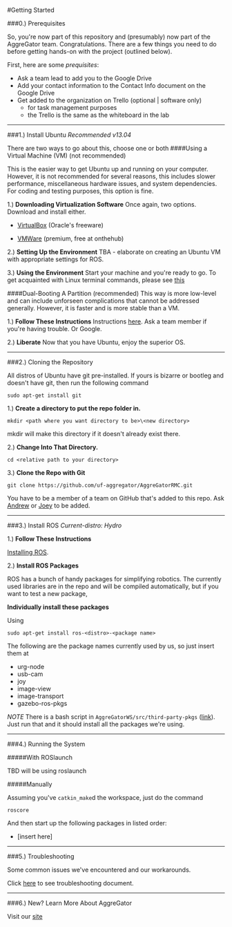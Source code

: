 #Getting Started

###0.) Prerequisites

So, you're now part of this repository and (presumably) now part of the AggreGator team. Congratulations. There are a few things you need to do before getting hands-on with the project (outlined below).

First, here are some *prequisites*:
  * Ask a team lead to add you to the Google Drive 
  * Add your contact information to the Contact Info document on the Google Drive
  * Get added to the organization on Trello (optional | software only)
    * for task management purposes
    * the Trello is the same as the whiteboard in the lab

----------------------------------------------------------
###1.) Install Ubuntu
*Recommended v13.04*

There are two ways to go about this, choose one or both
####Using a Virtual Machine (VM) (not recommended)

This is the easier way to get Ubuntu up and running on your computer. However, it is not recommended for several reasons, this includes slower performance, miscellaneous hardware issues, and system dependencies. For coding and testing purposes, this option is fine.

1.) **Downloading Virtualization Software**
Once again, two options. Download and install either.

* [VirtualBox](https://www.virtualbox.org/wiki/Downloads) (Oracle's freeware)

* [VMWare](http://e5.onthehub.com/WebStore/ProductsByMajorVersionList.aspx?ws=c52673b4-58fe-e011-8e6c-f04da23e67f6&vsro=8) (premium, free at onthehub)

2.) **Setting Up the Environment**
TBA - elaborate on creating an Ubuntu VM with appropriate settings for ROS.

3.) **Using the Environment**
Start your machine and you're ready to go.
To get acquainted with Linux terminal commands, please see [this](http://cli.learncodethehardway.org/bash_cheat_sheet.pdf)

####Dual-Booting A Partition (recommended)
This way is more low-level and can include unforseen complications that cannot be addressed generally. However, it is faster and is more stable than a VM.

1.) **Follow These Instructions**
Instructions [here](https://help.ubuntu.com/community/Installation). Ask a team member if you're having trouble. Or Google.

2.) **Liberate**
Now that you have Ubuntu, enjoy the superior OS.

----------------------------------------------------------
###2.) Cloning the Repository

All distros of Ubuntu have git pre-installed. If yours is bizarre or bootleg and doesn't have git, then run the following command

	sudo apt-get install git

1.) **Create a directory to put the repo folder in.**

	mkdir <path where you want directory to be>\<new directory>

mkdir will make this directory if it doesn't already exist there.

2.) **Change Into That Directory.**

	cd <relative path to your directory>

3.) **Clone the Repo with Git**

	git clone https://github.com/uf-aggregator/AggreGatorRMC.git

You have to be a member of a team on GitHub that's added to this repo. Ask [Andrew](https://github.com/FaytxZen) or [Joey](https://github.com/JoeyS7) to be added.

----------------------------------------------------------
###3.) Install ROS
*Current-distro: Hydro*

1.) **Follow These Instructions**

[Installing ROS](http://wiki.ros.org/hydro/Installation/Ubuntu). 

2.) **Install ROS Packages**

ROS has a bunch of handy packages for simplifying robotics. The currently used libraries are in the repo and will be compiled automatically, but if you want to test a new package,

**Individually install these packages**

Using
	
	sudo apt-get install ros-<distro>-<package name>


The following are the package names currently used by us, so just insert them at <package name>

* urg-node 
* usb-cam
* joy
* image-view
* image-transport
* gazebo-ros-pkgs

_NOTE_ There is a bash script in `AggreGatorWS/src/third-party-pkgs` ([link](https://github.com/uf-aggregator/AggreGatorRMC/tree/master/AggreGator_ws/src/third_party_pkgs)). Just run that and it should install all the packages we're using.

----------------------------------------------------------
###4.) Running the System

#####With ROSlaunch

TBD will be using roslaunch

#####Manually

Assuming you've `catkin_make`d the workspace, just do the command

	roscore

And then start up the following packages in listed order:

* [insert here]

----------------------------------------------------------
###5.) Troubleshooting

Some common issues we've encountered and our workarounds.

Click [here](https://docs.google.com/document/d/1OsnD7rFXJDcYGi1VJESj43cr08V7GOLNI-skH8Boo-o/edit?usp=sharing) to see troubleshooting document.

----------------------------------------------------------
###6.) New? Learn More About AggreGator
	
Visit our [site](http://www.ufaggregator.com)

